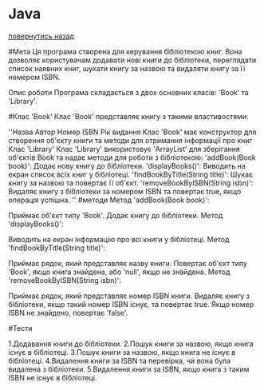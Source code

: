 # Java
[повернутись назад](https://github.com/BlackCNP/Java/blob/main/README.md)

 #Мета
Ця програма створена для керування бібліотекою книг. Вона дозволяє користувачам додавати нові книги до бібліотеки, переглядати список наявних книг, шукати книгу за назвою та видаляти книгу за її номером ISBN.

Опис роботи
Програма складається з двох основних класів: 'Book' та 'Library'.

#Клас 'Book'
Клас 'Book' представляє книгу з такими властивостями:

''Назва
Автор
Номер ISBN
Рік видання
Клас 'Book' має конструктор для створення об'єкту книги та методи для отримання інформації про книг
Клас 'Library'
Клас 'Library' використовує 'ArrayList' для зберігання об'єктів Book та надає методи для роботи з бібліотекою:
'addBook(Book book)': Додає нову книгу до бібліотеки.
'displayBooks()': Виводить на екран список всіх книг у бібліотеці.
'findBookByTitle(String title)': Шукає книгу за назвою та повертає її об'єкт.
'removeBookByISBN(String isbn)': Видаляє книгу з бібліотеки за номером ISBN та повертає true, якщо операція успішна.
''
#методи
Метод 'addBook(Book book)':

Приймає об'єкт типу 'Book'.
Додає книгу до бібліотеки.
Метод 'displayBooks()':

Виводить на екран інформацію про всі книги у бібліотеці.
Метод 'findBookByTitle(String title)':

Приймає рядок, який представляє назву книги.
Повертає об'єкт типу 'Book', якщо книга знайдена, або 'null', якщо не знайдена.
Метод 'removeBookByISBN(String isbn)':

Приймає рядок, який представляє номер ISBN книги.
Видаляє книгу з бібліотеки, якщо такий номер ISBN існує, та повертає true. Якщо номер ISBN не знайдено, повертає 'false'.

#Тести


1.Додавання книги до бібліотеки.
2.Пошук книги за назвою, якщо книга існує в бібліотеці.
3.Пошук книги за назвою, якщо книга не існує в бібліотеці.
4.Видалення книги за ISBN та перевірка, чи вона була видалена з бібліотеки.
5.Видалення книги за ISBN, якщо книга з таким ISBN не існує в бібліотеці.
